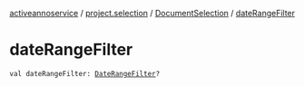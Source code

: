 [activeannoservice](../../index.md) / [project.selection](../index.md) / [DocumentSelection](index.md) / [dateRangeFilter](./date-range-filter.md)

# dateRangeFilter

`val dateRangeFilter: `[`DateRangeFilter`](../-date-range-filter/index.md)`?`